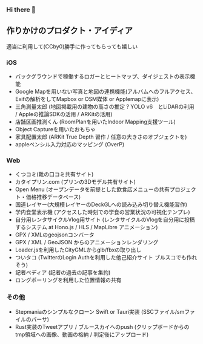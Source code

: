 ### Hi there 👋

<!--
**alt9800/alt9800** is a ✨ _special_ ✨ repository because its `README.md` (this file) appears on your GitHub profile.

Here are some ideas to get you started:

- 🔭 I’m currently working on ...
- 🌱 I’m currently learning ...
- 👯 I’m looking to collaborate on ...
- 🤔 I’m looking for help with ...
- 💬 Ask me about ...
- 📫 How to reach me: ...
- 😄 Pronouns: ...
- ⚡ Fun fact: ...
-->



## 作りかけのプロダクト・アイディア
適当に利用して(CCby0)勝手に作ってもらっても嬉しい

### iOS
- バックグラウンドで稼働するロガーとヒートマップ、ダイジェストの表示機能
- Google Mapを用いない写真と地図の連携機能(アルバムへのフルアクセス、Exifの解析をしてMapbox or OSM媒体 or Applemapに表示)
- 三角測量太郎 (地図掲載用の建物の高さの推定 ? YOLO v6　とLiDARの利用 /  Appleの推論SDKの活用 / ARKitの活用)
- 店舗区画推測くん (RoomPlanを用いたIndoor Mapping支援ツール)
- Object Captureを用いたおもちゃ
- 家具配置太郎 (ARKit True Depth 習作 / 任意の大きさのオブジェクトを)
- appleペンシル入力対応のマッピング (OverP)

### Web
- くつコミ(靴の口コミ共有サイト)
- カタイプリン.com (プリンの3Dモデル共有サイト)
- Open Menu (オープンデータを前提とした飲食店メニューの共有プロジェクト・価格推移データベース)
- 国道レイヤー(大規模レイヤーのDeckGLへの読み込み切り替え機能習作)
- 学内食堂表示機 (アクセスした時刻での学食の営業状況の可視化テンプレ)
- 自分用レンタサイクルVlog用サイト (レンタサイクルのVlogを自分用に投稿するシステム at Hono.js / HLS / MapLibre アニメーション)
- GPX / XMLのgeojsonコンバータ
- GPX / XML / GeoJSON からのアニメーションレンダリング
- Loader.jsを利用したCityGMLからglb/fbxの取り出し
- ついタコ (TwitterのLogin Authを利用した他己紹介サイト ブルスコでも作れそう)
- 記者ペディア (記者の過去の記事を集約)
- ロングポーリングを利用した位置情報の共有

### その他
- Stepmaniaのシンプルなクローン Swift or Tauri実装 (SSCファイル/smファイルのパーサ)
- Rust実装のTweetアプリ / ブルースカイへのpush (クリップボードからのtmp領域への画像、動画の格納 / 判定後にアップロード)



<!-- やること : mdを月イチくらいでDeepLAPIに投げて英訳する(Readme-en.mdをつくる)ワークフローを作る 多言語対応してもいいかも　-->
